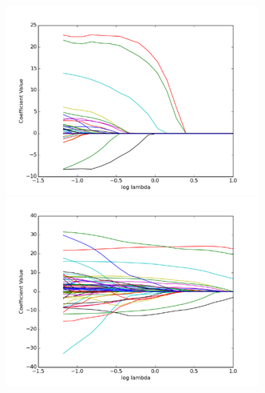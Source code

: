 ![alt-text-1](coef_prox.png "Proximal Gradient Descent") ![alt-text-2](coef_lasso.png "Scikit-Learn Lasso")

